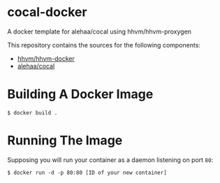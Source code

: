 # cocal-docker
A docker template for alehaa/cocal using hhvm/hhvm-proxygen


This repository contains the sources for the following components:

 - [hhvm/hhvm-docker](https://github.com/hhvm/hhvm-docker/)
 - [alehaa/cocal](https://github.com/alehaa/cocal/)

Building A Docker Image
=======================
```
$ docker build .
```

Running The Image
=================
Supposing you will run your container as a daemon listening on port `80`:
```
$ docker run -d -p 80:80 [ID of your new container]
```

